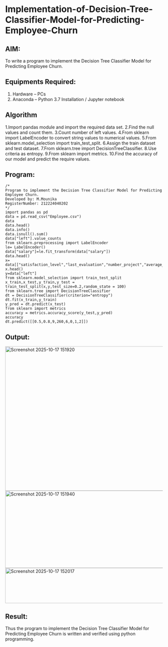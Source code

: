 # Implementation-of-Decision-Tree-Classifier-Model-for-Predicting-Employee-Churn

## AIM:
To write a program to implement the Decision Tree Classifier Model for Predicting Employee Churn.

## Equipments Required:
1. Hardware – PCs
2. Anaconda – Python 3.7 Installation / Jupyter notebook

## Algorithm
1.Import pandas module and import the required data set.
2.Find the null values and count them.
3.Count number of left values.
4.From sklearn import LabelEncoder to convert string values to numerical values.
5.From sklearn.model_selection import train_test_split.
6.Assign the train dataset and test dataset.
7.From sklearn.tree import DecisionTreeClassifier.
8.Use criteria as entropy.
9.From sklearn import metrics.
10.Find the accuracy of our model and predict the require values.

## Program:

```
/*
Program to implement the Decision Tree Classifier Model for Predicting Employee Churn.
Developed by: M.Mounika
RegisterNumber: 212224040202
*/
import pandas as pd
data = pd.read_csv("Employee.csv")
data
data.head()
data.info()
data.isnull().sum()
data["left"].value_counts
from sklearn.preprocessing import LabelEncoder
le= LabelEncoder()
data["salary"]=le.fit_transform(data["salary"])
data.head()
x= data[["satisfaction_level","last_evaluation","number_project","average_montly_hours","time_spend_company","Work_accident","promotion_last_5years","salary"]]
x.head()
y=data["left"]
from sklearn.model_selection import train_test_split
x_train,x_test,y_train,y_test = train_test_split(x,y,test_size=0.2,random_state = 100)
from sklearn.tree import DecisionTreeClassifier
dt = DecisionTreeClassifier(criterion="entropy")
dt.fit(x_train,y_train)
y_pred = dt.predict(x_test)
from sklearn import metrics
accuracy = metrics.accuracy_score(y_test,y_pred)
accuracy
dt.predict([[0.5,0.8,9,260,6,0,1,2]])

```
## Output:
<img width="1546" height="462" alt="Screenshot 2025-10-17 151920" src="https://github.com/user-attachments/assets/864a3880-cb77-4aba-b2d8-cac8f5e27c72" />

<img width="719" height="247" alt="Screenshot 2025-10-17 151940" src="https://github.com/user-attachments/assets/15211b36-64b1-4778-a0d7-b2f778066996" />
<img width="1569" height="113" alt="Screenshot 2025-10-17 152017" src="https://github.com/user-attachments/assets/248ddaad-046d-4d38-8cbd-258595737453" />


## Result:
Thus the program to implement the  Decision Tree Classifier Model for Predicting Employee Churn is written and verified using python programming.
